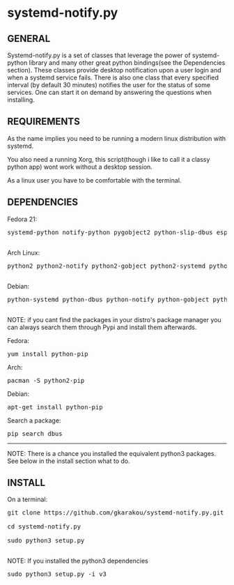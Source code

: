 # systemd-notify.py
GENERAL
-------------------
Systemd-notify.py is a set of classes that leverage the power of systemd-python library and many other great python bindings(see the Dependencies section).
These classes provide desktop notification upon a user login and when a systemd service fails.
There is also one class that every specified interval (by default 30 minutes) notifies the user for the status of some services.
One can start it on demand by answering the questions when installing.


REQUIREMENTS
-------------------

As the name implies you need to be running a modern linux distribution with systemd.

You also need a running Xorg, this script(though i like to call it a classy python app) wont work without a desktop session.

As a linux user you have to be comfortable with the terminal.

DEPENDENCIES
-------------------


Fedora 21:

<pre>
systemd-python notify-python pygobject2 python-slip-dbus espeak

</pre>
Arch Linux:

<pre>
python2 python2-notify python2-gobject python2-systemd python2-dbus espeak

</pre>

Debian:

<pre>
python-systemd python-dbus python-notify python-gobject python-gi espeak espeak-data

</pre>



NOTE: if you cant find the packages in your distro's package manager you can always search them through Pypi and install them afterwards.

Fedora:
<pre>
yum install python-pip
</pre>
Arch:
<pre>
pacman -S python2-pip
</pre>
Debian:
<pre>
apt-get install python-pip
</pre>

Search a package:

<pre>
pip search dbus
</pre>

-------------------------------

NOTE: There is a chance you installed the equivalent python3 packages. See below in the install section what to do.


INSTALL
------------------------
On a terminal:

<pre>git clone https://github.com/gkarakou/systemd-notify.py.git

cd systemd-notify.py

sudo python3 setup.py

</pre>


NOTE: If you installed the python3 dependencies

<pre>
sudo python3 setup.py -i v3
</pre>

